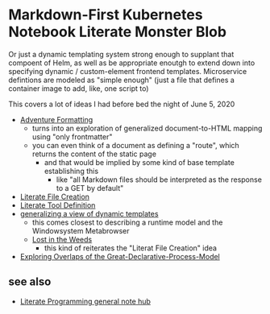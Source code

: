 # Markdown-First Kubernetes Notebook Literate Monster Blob

Or just a dynamic templating system strong enough to supplant that compoent of Helm, as well as be appropriate enoutgh to extend down into specifying dynamic / custom-element frontend templates. Microservice defintions are modeled as "simple enough" (just a file that defines a container image to add, like, one script to)

This covers a lot of ideas I had before bed the night of June 5, 2020

- [Adventure Formatting](13acdf3d-bcbb-495c-aa0e-4d6abf08ada2.md)
  - turns into an exploration of generalized document-to-HTML mapping using "only frontmatter"
  - you can even think of a document as defining a "route", which returns the content of the static page
    - and that would be implied by some kind of base template establishing this
      - like "all Markdown files should be interpreted as the response to a GET by default"
- [Literate File Creation](ebf8bbe1-88e4-47cb-ab8e-30659bedd974.md)
- [Literate Tool Definition](55545b12-8f8f-4832-b48a-4207e63e5815.md)
- [generalizing a view of dynamic templates](2178b3f3-d741-4a13-9c66-4c661095adf8.md)
  - this comes closest to describing a runtime model and the Windowsystem Metabrowser
  - [Lost in the Weeds](c2fbe19c-953e-4b89-9d37-9081666cd6fc.md)
    - this kind of reiterates the "Literat File Creation" idea
- [Exploring Overlaps of the Great-Declarative-Process-Model](8814d453-4e17-4429-96ff-ff45a3f7b701.md)

## see also

- [Literate Programming general note hub](1c6def61-2252-45a9-a15f-a42f5b33b3e6.md)
